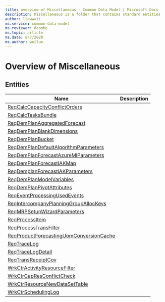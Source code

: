 ```yaml
---
title: overview of Miscellaneous - Common Data Model | Microsoft Docs
description: Miscellaneous is a folder that contains standard entities related to the Common Data Model.
author: llawwaii
ms.service: common-data-model
ms.reviewer: deonhe
ms.topic: article
ms.date: 8/7/2020
ms.author: weiluo
---
```


# Overview of Miscellaneous


## Entities

|Name|Description|
|---|---|
|[ReqCalcCapacityConflictOrders](ReqCalcCapacityConflictOrders.md)||
|[ReqCalcTasksBundle](ReqCalcTasksBundle.md)||
|[ReqDemPlanAggregatedForecast](ReqDemPlanAggregatedForecast.md)||
|[ReqDemPlanBlankDimensions](ReqDemPlanBlankDimensions.md)||
|[ReqDemPlanBucket](ReqDemPlanBucket.md)||
|[ReqDemPlanDefaultAlgorithmParameters](ReqDemPlanDefaultAlgorithmParameters.md)||
|[ReqDemPlanForecastAzureMlParameters](ReqDemPlanForecastAzureMlParameters.md)||
|[ReqDemPlanForecastIAKMap](ReqDemPlanForecastIAKMap.md)||
|[ReqDemplanForecastIAKParameters](ReqDemplanForecastIAKParameters.md)||
|[ReqDemPlanModelVariables](ReqDemPlanModelVariables.md)||
|[ReqDemPlanPivotAttributes](ReqDemPlanPivotAttributes.md)||
|[ReqEventProcessingUsedEvents](ReqEventProcessingUsedEvents.md)||
|[ReqIntercompanyPlanningGroupAllocKeys](ReqIntercompanyPlanningGroupAllocKeys.md)||
|[ReqMRPSetupWizardParameters](ReqMRPSetupWizardParameters.md)||
|[ReqProcessItem](ReqProcessItem.md)||
|[ReqProcessTransFilter](ReqProcessTransFilter.md)||
|[ReqProductForecastingUomConversionCache](ReqProductForecastingUomConversionCache.md)||
|[ReqTraceLog](ReqTraceLog.md)||
|[ReqTraceLogDetail](ReqTraceLogDetail.md)||
|[ReqTransReceiptCov](ReqTransReceiptCov.md)||
|[WrkCtrActivityResourceFilter](WrkCtrActivityResourceFilter.md)||
|[WrkCtrCapResConflictCheck](WrkCtrCapResConflictCheck.md)||
|[WrkCtrResourceNewDataSetTable](WrkCtrResourceNewDataSetTable.md)||
|[WrkCtrSchedulingLog](WrkCtrSchedulingLog.md)||
